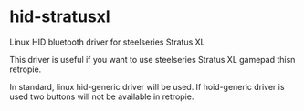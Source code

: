 # hid-stratusxl
Linux HID bluetooth driver for steelseries Stratus XL

This driver is useful if you want to use steelseries Stratus XL gamepad thisn retropie.

In standard, linux hid-generic driver will be used.
If hoid-generic driver is used two buttons will not be available in retropie.



